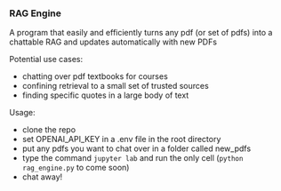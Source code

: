 ### RAG Engine

A program that easily and efficiently turns any pdf (or set of pdfs) into a chattable RAG and updates automatically with new PDFs

Potential use cases:
* chatting over pdf textbooks for courses
* confining retrieval to a small set of trusted sources
* finding specific quotes in a large body of text

Usage:
* clone the repo
* set OPENAI_API_KEY in a .env file in the root directory
* put any pdfs you want to chat over in a folder called new_pdfs
* type the command ```jupyter lab``` and run the only cell (```python rag_engine.py``` to come soon) 
* chat away!




